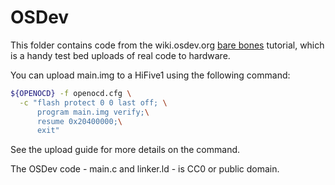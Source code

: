 # OSDev

This folder contains code from the wiki.osdev.org [bare bones](https://wiki.osdev.org/HiFive-1_Bare_Bones) tutorial, which is a handy test bed uploads of real code to hardware.

You can upload main.img to a HiFive1 using the following command:

```bash
${OPENOCD} -f openocd.cfg \
  -c "flash protect 0 0 last off; \
      program main.img verify;\
      resume 0x20400000;\
      exit"
```

See the upload guide for more details on the command.

The OSDev code - main.c and linker.ld - is CC0 or public domain.
